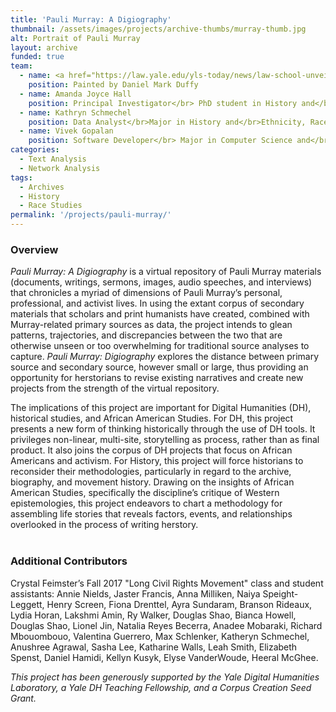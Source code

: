 ```yaml
---
title: 'Pauli Murray: A Digiography'
thumbnail: /assets/images/projects/archive-thumbs/murray-thumb.jpg
alt: Portrait of Pauli Murray
layout: archive
funded: true
team:
  - name: <a href="https://law.yale.edu/yls-today/news/law-school-unveils-pauli-murray-65-jsd-portrait" target="_blank">Pauli Murray &rsquo;65 JSD portrait</a>, Yale Law School 
    position: Painted by Daniel Mark Duffy
  - name: Amanda Joyce Hall
    position: Principal Investigator</br> PhD student in History and</br> African American Studies
  - name: Kathryn Schmechel
    position: Data Analyst</br>Major in History and</br>Ethnicity, Race and Migration
  - name: Vivek Gopalan
    position: Software Developer</br> Major in Computer Science and</br> Statistics & Data Science
categories:
  - Text Analysis
  - Network Analysis
tags:
  - Archives
  - History
  - Race Studies
permalink: '/projects/pauli-murray/'
---
```


### Overview

*Pauli Murray: A Digiography* is a virtual repository of Pauli Murray materials (documents, writings, sermons, images, audio speeches, and interviews) that chronicles a myriad of dimensions of Pauli Murray’s personal, professional, and activist lives. In using the extant corpus of secondary materials that scholars and print humanists have created, combined with Murray-related primary sources as data, the project intends to glean patterns, trajectories, and discrepancies between the two that are otherwise unseen or too overwhelming for traditional source analyses to capture. *Pauli Murray: Digiography* explores the distance between primary source and secondary source, however small or large, thus providing an opportunity for herstorians to revise existing narratives and create new projects from the strength of the virtual repository. 

The implications of this project are important for Digital Humanities (DH), historical studies, and African American Studies. For DH, this project presents a new form of thinking historically through the use of DH tools. It privileges non-linear, multi-site, storytelling as process, rather than as final product. It also joins the corpus of DH projects that focus on African Americans and activism. For History, this project will force historians to reconsider their methodologies, particularly in regard to the archive, biography, and movement history. Drawing on the insights of African American Studies, specifically the discipline’s critique of Western epistemologies, this project endeavors to chart a methodology for assembling life stories that reveals factors, events, and relationships overlooked in the process of writing herstory.  
<br />

### Additional Contributors
Crystal Feimster’s Fall 2017 "Long Civil Rights Movement" class and student assistants: Annie Nields, Jaster Francis, Anna Milliken, Naiya Speight-Leggett, Henry Screen, Fiona Drenttel, Ayra Sundaram, Branson Rideaux, Lydia Horan, Lakshmi Amin, Ry Walker, Douglas Shao, Bianca Howell, Douglas Shao, Lionel Jin, Natalia Reyes Becerra, Anadee Mobaraki, Richard Mbouombouo, Valentina Guerrero, Max Schlenker, Katheryn Schmechel, Anushree Agrawal, Sasha Lee, Katharine Walls, Leah Smith, Elizabeth Spenst, Daniel Hamidi, Kellyn Kusyk, Elyse VanderWoude, Heeral McGhee.
<br />

*This project has been generously supported by the Yale Digital Humanities Laboratory, a Yale DH Teaching Fellowship, and a Corpus Creation Seed Grant.*
